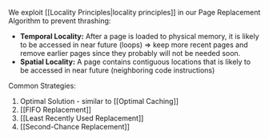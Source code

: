 
We exploit [[Locality Principles|locality principles]] in our Page Replacement Algorithm to prevent thrashing:
- **Temporal Locality:** After a page is loaded to physical memory, it is likely to be accessed in near future (loops) ⇒ keep more recent pages and remove earlier pages since they probably will not be needed soon.
- **Spatial Locality:** A page contains contiguous locations that is likely to be accessed in near future (neighboring code instructions)

Common Strategies:
1. Optimal Solution - similar to [[Optimal Caching]]
2. [[FIFO Replacement]]
3. [[Least Recently Used Replacement]]
4. [[Second-Chance Replacement]]